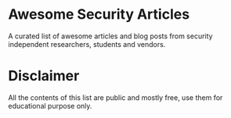 # Awesome Security Articles
A curated list of awesome articles and blog posts from security independent researchers, students and vendors.

# Disclaimer
All the contents of this list are public and mostly free, use them for educational purpose only. 
